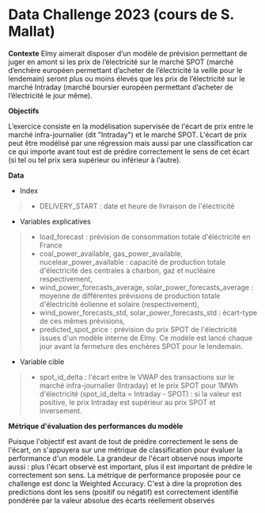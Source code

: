 # Data Challenge 2023 (cours de S. Mallat)

**Contexte**
Elmy aimerait disposer d’un modèle de prévision permettant de juger en amont si les prix de l’électricité sur le marché SPOT (marché d’enchère européen permettant d’acheter de l’électricité la veille pour le lendemain) seront plus ou moins élevés que les prix de l’électricité sur le marché Intraday (marché boursier européen permettant d’acheter de l’électricité le jour même).


**Objectifs**

L’exercice consiste en la modélisation supervisée de l'écart de prix entre le marché infra-journalier (dit "Intraday") et le marché SPOT. L'écart de prix peut être modélisé par une régression mais aussi par une classification car ce qui importe avant tout est de prédire correctement le sens de cet écart (si tel ou tel prix sera supérieur ou inférieur à l’autre).


**Data**
* Index
>* DELIVERY_START : date et heure de livraison de l'électricité

* Variables explicatives
>* load_forecast : prévision de consommation totale d'éléctricité en France
>* coal_power_available, gas_power_available, nucelear_power_available : capacité de production totale d'électricité des centrales à charbon, gaz et nucléaire respectivement,
>* wind_power_forecasts_average, solar_power_forecasts_average : moyenne de différentes prévisions de production totale d'électricité éolienne et solaire (respectivement),
>* wind_power_forecasts_std, solar_power_forecasts_std : écart-type de ces mêmes prévisions,
>* predicted_spot_price : prévision du prix SPOT de l'électricité issues d'un modèle interne de Elmy. Ce modèle est lancé chaque jour avant la fermeture des enchères SPOT pour le lendemain.

* Variable cible
>* spot_id_delta : l'écart entre le VWAP des transactions sur le marché infra-journalier (Intraday) et le prix SPOT pour 1MWh d'électricité (spot_id_delta = Intraday - SPOT) : si la valeur est positive, le prix Intraday est supérieur au prix SPOT et inversement.

**Métrique d'évaluation des performances du modèle**

Puisque l'objectif est avant de tout de prédire correctement le sens de l'écart, on s'appuyera sur une métrique de classification pour évaluer la performance d'un modèle. La grandeur de l'écart observé nous importe aussi : plus l'écart observé est important, plus il est important de prédire le correctement son sens. La métrique de performance proposée pour ce challenge est donc la Weighted Accuracy. C'est à dire la proprotion des predictions dont les sens (positif ou négatif) est correctement identifié pondérée par la valeur absolue des écarts réellement observés

